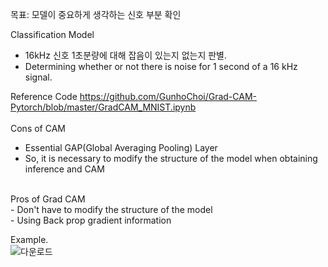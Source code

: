 목표: 모델이 중요하게 생각하는 신호 부분 확인 <br>

Classification Model <br>
- 16kHz 신호 1초분량에 대해 잡음이 있는지 없는지 판별. <br>
- Determining whether or not there is noise for 1 second of a 16 kHz signal. <br>

Reference Code
https://github.com/GunhoChoi/Grad-CAM-Pytorch/blob/master/GradCAM_MNIST.ipynb
<br>
<br>
Cons of CAM <br>
- Essential GAP(Global Averaging Pooling) Layer <br>
- So, it is necessary to modify the structure of the model when obtaining inference and CAM <br>
<br>
Pros of Grad CAM <br>
- Don't have to modify the structure of the model <br>
- Using Back prop gradient information <br>

Example. <br>
![다운로드](https://user-images.githubusercontent.com/72729802/120778067-e4bc2580-c560-11eb-9da6-eea81c1ade33.png)
